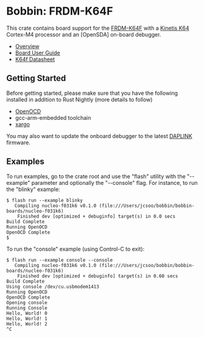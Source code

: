 # Bobbin: FRDM-K64F

This crate contains board support for the [FRDM-K64F](http://www.nxp.com/products/software-and-tools/hardware-development-tools/freedom-development-boards/freedom-development-platform-for-kinetis-k64-k63-and-k24-mcus:FRDM-K64F) with a [Kinetis K64](http://www.nxp.com/products/microcontrollers-and-processors/arm-processors/kinetis-cortex-m-mcus/k-series-performance-m4/k6x-ethernet/kinetis-k64-120-mhz-256kb-sram-microcontrollers-mcus-based-on-arm-cortex-m4-core:K64_120) Cortex-M4 processor and an [OpenSDA] on-board debugger.

- [Overview](http://www.nxp.com/products/software-and-tools/hardware-development-tools/freedom-development-boards/freedom-development-platform-for-kinetis-k64-k63-and-k24-mcus:FRDM-K64F)
- [Board User Guide](http://www.nxp.com/assets/documents/data/en/user-guides/FRDMK64FUG.pdf)
- [K64f Datasheet](http://www.nxp.com/assets/documents/data/en/data-sheets/K64P144M120SF5.pdf)

## Getting Started

Before getting started, please make sure that you have the following installed in addition to Rust Nightly (more details to follow)

- [OpenOCD](http://openocd.org)
- gcc-arm-embedded toolchain
- [xargo](https://github.com/japaric/xargo)

You may also want to update the onboard debugger to the latest [DAPLINK](https://github.com/mbedmicro/DAPLink) firmware.

## Examples

To run examples, go to the crate root and use the "flash" utility with the "--example" parameter and optionally the "--console" flag. For instance, to run the "blinky" example:

```
$ flash run --example blinky
   Compiling nucleo-f031k6 v0.1.0 (file:///Users/jcsoo/bobbin/bobbin-boards/nucleo-f031k6)
    Finished dev [optimized + debuginfo] target(s) in 0.0 secs
Build Complete
Running OpenOCD
OpenOCD Complete
$
```

To run the "console" example (using Control-C to exit):

```
$ flash run --example console --console
   Compiling nucleo-f031k6 v0.1.0 (file:///Users/jcsoo/bobbin/bobbin-boards/nucleo-f031k6)
    Finished dev [optimized + debuginfo] target(s) in 0.60 secs
Build Complete
Using console /dev/cu.usbmodem1413
Running OpenOCD
OpenOCD Complete
Opening console
Running Console
Hello, World! 0
Hello, World! 1
Hello, World! 2
^C
```